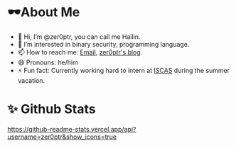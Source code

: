# 🕶About Me
- 👋 Hi, I’m @zer0ptr, you can call me Hailin.
- 👀 I’m interested in binary security, programming language.
- 📫 How to reach me: [Email](mailto:iszhenghailin@gmail.com), [zer0ptr's blog](https://zer0ptr.github.io/).
- 😄 Pronouns: he/him
- ⚡ Fun fact: Currently working hard to intern at [ISCAS](https://is.cas.cn/) during the summer vacation.

# ✨ Github Stats
https://github-readme-stats.vercel.app/api?username=zer0ptr&show_icons=true
